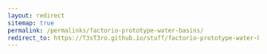 ```yaml
---
layout: redirect
sitemap: true
permalink: /permalinks/factorio-prototype-water-basins/
redirect_to: https://T3sT3ro.github.io/stuff/factorio-prototype-water-basins/
---
```

